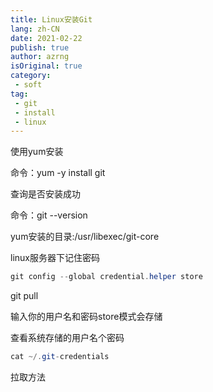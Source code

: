 ```yaml
---
title: Linux安装Git
lang: zh-CN
date: 2021-02-22
publish: true
author: azrng
isOriginal: true
category:
 - soft
tag:
 - git
 - install
 - linux
---
```

使用yum安装

命令：yum -y install git

查询是否安装成功

命令：git --version

yum安装的目录:/usr/libexec/git-core

 

linux服务器下记住密码

```csharp
git config --global credential.helper store 
```

git pull

输入你的用户名和密码store模式会存储

查看系统存储的用户名个密码

```csharp
cat ~/.git-credentials
```

拉取方法